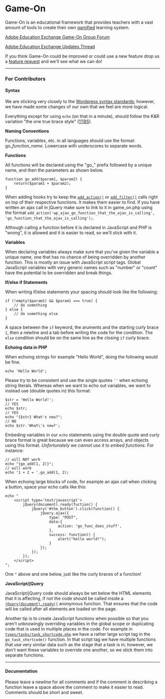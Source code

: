# Game-On

Game-On is an educational framework that provides teachers with a vast amount of tools to create their own <a href="http://en.wikipedia.org/wiki/Gamification" target="_blank">gamified</a> learning system.

<a href="http://edex.adobe.com/group/game-on/discussions/" target="_blank">Adobe Education Exchange Game-On Group Forum</a>

<a href="http://edex.adobe.com/group/game-on/discussion/2fcaa2/" target="_blank">Adobe Education Exchange Updates Thread</a>

If you think Game-On could be improved or could use a new feature drop us a <a href="http://edex.adobe.com/group/game-on/discussion/8610bf/" target="_blank">feature request</a> and we'll see what we can do!

* * *

### For Contributors

#### Syntax

We are sticking very closely to the <a href="http://make.wordpress.org/core/handbook/coding-standards/php/" target="_blank">Wordpress syntax standards</a>; however, we have made some changes of our own that we feel are more logical.

Everything except for using `echo` (on that in a minute), should follow the K&R variation "the one true brace style" (<a href="http://en.wikipedia.org/wiki/Indent_style#Variant:_1TBS" target="_blank">1TBS</a>).

**Naming Conventions**

Functions, variables, etc. in all languages should use the format: go_*function_name*.  Lowercase with underscores to separate words.

**Functions**

All functions will be declared using the "go_" prefix followed by a unique name, and then the parameters as shown below.

```
function go_add($param1, $param2) {
	return($param1 + $param2);
}
```

When adding hooks try to keep the <a href="http://codex.wordpress.org/Function_Reference/add_action" target="_blank">`add_action()`</a> or <a href="http://codex.wordpress.org/Function_Reference/add_filter" target="_blank">`add_filter()`</a> calls right on top of their respective functions.  It makes them easier to find.  If you have written an ajax call in jQuery make sure to link to it in game_on.php using the format `add_action('wp_ajax_go_function_that_the_ajax_is_calling', 'go_function_that_the_ajax_is_calling');`.

Although calling a function before it is declared in JavaScript and PHP is "wrong", it is allowed and it is easier to read, so we'll stick with it.

**Variables**

When declaring variables always make sure that you've given the variable a unique name, one that has no chance of being overridden by another function.  This is mostly an issue with JavaScript script tags.  Global JavaScript variables with very generic names such as "number" or "count" have the potential to be overridden and break things.

**If/else if Statements**

When writing if/else statements your spacing should look like the following:

```
if (!empty($param1) && $param1 === true) {
	// do something
} else {
	// do something else
}
```

A space between the `if` keyword, the aruments and the starting curly brace `{`, then a newline and a tab before writing the code for the condition.  The `else` condition should be on the same line as the closing `if` curly brace.

**Echoing data in PHP**

When echoing strings for example "Hello World", doing the following would be fine.

```
echo 'Hello World';
```

Please try to be consistent and use the single quotes `''` when echoing string literals.  Whereas when we want to echo out variables, we want to instead use (double quotes in) this format:

```
$str = 'Hello World!';
// YES
echo $str;
// YES
echo "{$str} What's new?";
// NO
echo $str.'What\'s new?';
```

Embeding variables in our `echo` statements using the double quote and curly brace format is great because we can even access arrays, and objects using this format.  *Unfortunately we cannot use it to embed functions.*  For instance:

```
// will NOT work
echo "{go_add(1, 2)}";
// will work
echo '1 + 2 = '.go_add(1, 2);
```

When echoing large blocks of code, for example an ajax call when clicking a button, space your echo calls like this:

```
echo "
	<script type='text/javascript'>
		jQuery(document).ready(fuction() {
			jQuery('#the_button').click(function() {
				jQuery.ajax({
					type: "POST",
					data:{
						action: 'go_func_does_stuff',
					},
					success: function() {
						alert("hello world!");
					}
				});
			});
		});
	</script>
";
```

One `"` above and one below, just like the curly braces of a function!

**JavaScript/jQuery**

JavaScript/jQuery code should always be set below the HTML elements that it is affecting, if not the code should be called inside a <a href="http://api.jquery.com/ready/" target="_blank">`jQuery(document).ready()`</a> anonymous function.  That ensures that the code will be called after all elements are loaded on the page.

Another tip is to create JavaScript functions when possible so that you aren't unknowingly overriding variables in the global scope or duplicating code that is used in multiple places in the code.  For example in <a href="https://github.com/TheMacLab/game-on/blob/master/types/tasks/task_shortcode.php" target="_blank">`types/tasks/task_shortcode.php`</a> we have a rather large script tag in the `go_task_shortcode()` function.  In that script tag we have multiple functions that use very similar data such as the stage that a task is in; however, we don't want these variables to override one another, so we stick them into separate functions.

* * *
#### Documentation

Please leave a newline for all comments and if the comment is describing a function leave a space above the comment to make it easier to read.  Comments should be short and sweet.